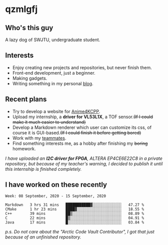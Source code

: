 # qzmlgfj

## Who's this guy

A lazy dog of SWJTU, undergraduate student.

## Interests

* Enjoy creating new projects and repositories, but never finish them.
* Front-end development, just a beginner.
* Making gadgets.
* Writing something in my personal [blog](https://qzmlgfj.ml/blog).

## Recent plans

* Try to develop a website for [Anime4KCPP](https://github.com/TianZerL/Anime4KCPP).
* Upload my internship, a **driver for VL53L1X**, a TOF sensor.~~(If I could make it much easier to understand)~~
* Develop a Markdown renderer which user can customize its css, of course it is GUI-based.~~(If I could finish  it before getting bored)~~
* Work with my [teammates](https://github.com/SWJTU-Lazy-Dogs).
* Find something interests me, as a hobby after finishing my ~~boring~~ homework.

*I have uploaded an **I2C driver for FPGA**, ALTERA EP4CE6E22C8 in a private repository, but because of my teacher's warning, I decided to publish it until this internship is finished completely.*

## I have worked on these recently

<!--START_SECTION:waka-->
```text
Week: 08 September, 2020 - 15 September, 2020

Markdown   3 hrs 31 mins   ███████████▓░░░░░░░░░░░░░   47.27 % 
CMake      1 hr 23 mins    ████▓░░░░░░░░░░░░░░░░░░░░   18.55 % 
C++        39 mins         ██▒░░░░░░░░░░░░░░░░░░░░░░   08.89 % 
C          22 mins         █▒░░░░░░░░░░░░░░░░░░░░░░░   04.91 % 
Java       17 mins         █░░░░░░░░░░░░░░░░░░░░░░░░   03.84 % 
```
<!--END_SECTION:waka-->

*p.s.  Do not care about the "Arctic Code Vault Contributor", I got that just because of an unfinished repository.*

<!--
**qzmlgfj/qzmlgfj** is a ✨ _special_ ✨ repository because its `README.md` (this file) appears on your GitHub profile.

Here are some ideas to get you started:

- 🔭 I’m currently working on ...
- 🌱 I’m currently learning ...
- 👯 I’m looking to collaborate on ...
- 🤔 I’m looking for help with ...
- 💬 Ask me about ...
- 📫 How to reach me: ...
- 😄 Pronouns: ...
- ⚡ Fun fact: ...
-->
